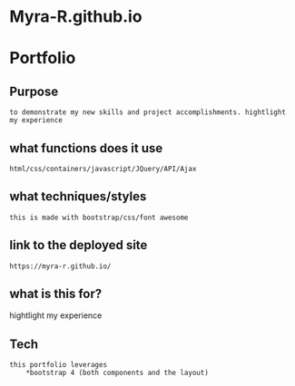 # Myra-R.github.io

# Portfolio 

## Purpose
    to demonstrate my new skills and project accomplishments. hightlight my experience 

## what functions does it use
    html/css/containers/javascript/JQuery/API/Ajax

## what techniques/styles 
    this is made with bootstrap/css/font awesome

## link to the deployed site
    https://myra-r.github.io/

## what is this for?
hightlight my experience     

## Tech
    this portfolio leverages 
        *bootstrap 4 (both components and the layout)
